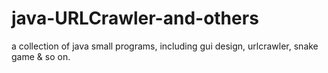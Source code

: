 # java-URLCrawler-and-others

a collection of java small programs, including gui design, urlcrawler, snake game & so on.

